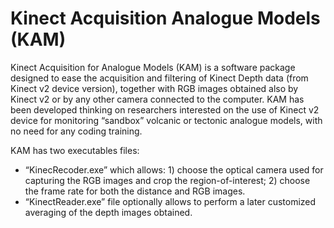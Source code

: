 # Kinect Acquisition Analogue Models (KAM)

Kinect Acquisition for Analogue Models (KAM) is a software package designed to ease the acquisition and filtering of Kinect Depth data (from Kinect v2 device version), together with RGB images obtained also by Kinect v2 or by any other camera connected to the computer. KAM has been developed thinking on researchers interested on the use of Kinect v2 device for monitoring “sandbox” volcanic or tectonic analogue models, with no need for any coding training. 

KAM has two executables files:
- “KinecRecoder.exe” which allows: 1) choose the optical camera used for capturing the RGB images and crop the region-of-interest; 2) choose the frame rate for both the distance and RGB images.  
- “KinectReader.exe” file optionally allows to perform a later customized averaging of the depth images obtained. 


